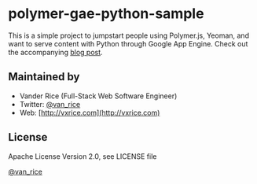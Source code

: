 # polymer-gae-python-sample

This is a simple project to jumpstart people using Polymer.js, Yeoman, and want to serve content with Python through Google App Engine.
Check out the accompanying [blog post](http://vxrice.blogspot.com/2015/01/polymerjs-static-site-served-by-google.html).

## Maintained by
- Vander Rice (Full-Stack Web Software Engineer)
- Twitter: [@van_rice](http://twitter.com/van_rice)
- Web: [http://vxrice.com](http://vxrice.com)

## License
Apache License Version 2.0, see LICENSE file

[@van_rice](http://twitter.com/van_rice)
